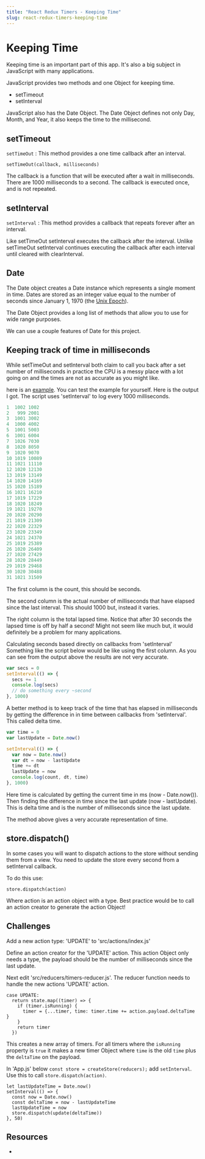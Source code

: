 ```yaml
---
title: "React Redux Timers - Keeping Time"
slug: react-redux-timers-keeping-time
---
```


# Keeping Time

Keeping time is an important part of this app. It's also a big subject 
in JavaScript with many applications. 

JavaScript provides two methods and one Object for keeping time. 

- setTimeout
- setInterval

JavaScript also has the Date Object. The Date Object defines 
not only Day, Month, and Year, it also keeps the time to the 
millisecond. 

## setTimeout

`setTimeOut` : This method provides a one time callback after an 
interval. 

`setTimeOut(callback, milliseconds)`

The callback is a function that will be executed after a wait in 
milliseconds. There are 1000 milliseconds to a second. The callback is
executed once, and is not repeated. 

## setInterval

`setInterval` : This method provides a callback that repeats forever
after an interval. 

Like setTimeOut setInterval executes the callback after the interval.
Unlike setTimeOut setInterval continues executing the callback after 
each interval until cleared with clearInterval. 

## Date

The Date object creates a Date instance which represents a single moment
in time. Dates are stored as an integer value equal to the number of seconds 
since January 1, 1970 (the [Unix Epoch](https://en.wikipedia.org/wiki/Unix_time)).

The Date Object provides a long list of methods that allow you to use for 
wide range purposes. 

We can use a couple features of Date for this project. 

## Keeping track of time in milliseconds

While setTimeOut and setInterval both claim to call you back 
after a set number of milliseconds in practice the CPU is a 
messy place with a lot going on and the times are not as 
accurate as you might like. 

here is an [example](https://repl.it/@MitchellHudson/setInterval-delta-time). 
You can test the example for yourself. Here is the output I got. 
The script uses 'setInterval' to log every 1000 milliseconds. 

```JavaScript
1  1002 1002
2   999 2001
3  1001 3002
4  1000 4002
5  1001 5003
6  1001 6004
7  1026 7030
8  1020 8050
9  1020 9070
10 1019 10089
11 1021 11110
12 1020 12130
13 1019 13149
14 1020 14169
15 1020 15189
16 1021 16210
17 1019 17229
18 1020 18249
19 1021 19270
20 1020 20290
21 1019 21309
22 1020 22329
23 1020 23349
24 1021 24370
25 1019 25389
26 1020 26409
27 1020 27429
28 1020 28449
29 1019 29468
30 1020 30488
31 1021 31509
```

The first column is the count, this should be seconds. 

The second column is the actual number of milliseconds that have elapsed 
since the last interval. This should 1000 but, instead it varies. 

The right column is the total lapsed time. Notice that after 30 seconds 
the lapsed time is off by half a second! Might not seem like much but, it
would definitely be a problem for many applications. 

Calculating seconds based directly on callbacks from 'setInterval' 
Something like the script below would be like using the first column. 
As you can see from the output above the results are not very accurate.

```JavaScript
var secs = 0
setInterval(() => {
  secs += 1
  console.log(secs)
  // do something every ~second
}, 1000)
```

A better method is to keep track of the time that has elapsed 
in milliseconds by getting the difference in in time between 
callbacks from 'setInterval'. This called delta time. 

```JavaScript
var time = 0 
var lastUpdate = Date.now()

setInterval(() => {
  var now = Date.now()
  var dt = now - lastUpdate
  time += dt
  lastUpdate = now
  console.log(count, dt, time)
}, 1000)
```

Here time is calculated by getting the current time in 
ms (now - Date.now()). Then finding the difference in 
time since the last update (now - lastUpdate). This is 
delta time and is the number of milliseconds since the 
last update.

The method above gives a very accurate representation 
of time. 

## store.dispatch()

In some cases you will want to dispatch actions to the store without 
sending them from a view. You need to update the store every 
second from a setInterval callback. 

To do this use: 

`store.dispatch(action)` 

Where action is an action object with a type. Best practice would be 
to call an action creator to generate the action Object!

## Challenges 

Add a new action type: 'UPDATE' to 'src/actions/index.js'

Define an action creator for the 'UPDATE' action. This action Object
only needs a type, the payload should be the number of milliseconds
since the last update. 

Next edit 'src/reducers/timers-reducer.js'. The reducer function 
needs to handle the new actions 'UPDATE' action. 

```JS
case UPDATE:
  return state.map((timer) => {
    if (timer.isRunning) {
      timer = {...timer, time: timer.time += action.payload.deltaTime }
    }
    return timer
  })
```

This creates a new array of timers. For all timers 
where the `isRunning` property is `true` it makes a new timer
Object where `time` is the old `time` plus the `deltaTime` on the 
payload. 

In 'App.js' below `const store = createStore(reducers);` 
add `setInterval`. Use this to call `store.dispatch(action)`.

```JS
let lastUpdateTime = Date.now()
setInterval(() => {
  const now = Date.now()
  const deltaTime = now - lastUpdateTime
  lastUpdateTime = now
  store.dispatch(update(deltaTime))
}, 50)
```



## Resources 

- 



